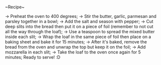 ~Recipe~

-> Preheat the oven to 400 degrees;
-> Stir the butter, garlic, parmesan and parsley together in a bowl;
-> Add the salt and season with pepper;
-> Cut deep slits into the bread then put it on a piece of foil (remember to not cut all the way through the loaf);
-> Use a teaspoon to spread the mixed butter inside each slit;
-> Wrap the loaf in the same piece of foil then place on a baking sheet and bake it for 15 minutes;
-> After it's baked, remove the bread from the oven and unwrap the top but keep it on the foil;
-> Add mozzarella in each slit;
-> Take the loaf to the oven once again for 5 minutes;
 Ready to serve! :D